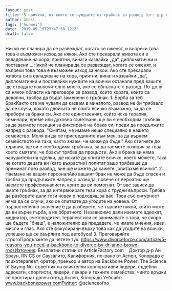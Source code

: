 ```yaml
---
layout: post
title: '5 причини, от които се нуждаете от гръбнак за развод (от: д-р Ан Браун RNCS) | DivorceForce'
author: Ghost
tags: ['huawei']
date: '2019-09-19T23:47:38.121Z'
draft: false
---
```


Никой не планира да се развеждат, когато се оженят, и въпреки това това е възможен изход за някои. Ако сте прекарали живота си в овладяване на хора, приятни, винаги казвайки „да“, дипломатични и поставени ...Никой не планира да се развеждат, когато се оженят, и въпреки това това е възможен изход за някои. Ако сте прекарали живота си в овладяване на хора, приятни, винаги казвайки „да“, дипломатични и поставяйки нуждите на всички останали пред вашите, ще страдате изключително много, ако се сблъскате с развод. По-долу са някои области на преговори за развод, които хората, които са доволни, трябва да бъдат заменени с гръбнак. 1. Борба за теб БракКакто сте ме чували да казвам в миналото, развод не би трябвало да се случи, докато двойката не опита всичко възможно, за да се пребори за брака си. Ако сте единственият, който иска терапия, семинари, време или духовно съветване, ще ви е необходим гръбнак, за да заемете позиция за фиксиране на брака си, преди да продължите напред с развода. "Смятам, че имаме нещо специално в нашето семейство. Моля ви да се присъедините към мен, за да върнем семейството ни така, както знаем, че може да бъде." Ако стигнете до терапия, ще ви е необходима гръбнака, за да заемете позиция за това, което смятате, че бракът трябва да процъфти. Ако в брака ви няма нарушители на сделки, ще искате да опитате всичко, което можете, така че когато децата ви (като възрастни) попитат защо трябваше да преминат през развод, вие ще можете да кажете „опитахме всичко“. 2. Наемане на вашия персоналАко вашият брак не може да бъде спасен и трябва да продължите напред с развода, повече от вероятно ще наемете професионалисти, които да ви помогнат. От вас зависи да имате гръбнак, за да интервюирате тези хора с трудни въпроси. Трябва да разберете дали този човек е подходящ за вас. Това със сигурност няма да се случи, ако се опитвате да угодите на човека. От първостепенно значение е да разберете, че търсите някой, който може да ви върне гърба, а не обратното. Независимо дали наемате адвокат, медиатор, счетоводител, терапевт или се занимавате с това, че скоро ще бъдете "бивш", е наложително да предадете, че имате мнения, идеи, мисли и глас. Ако сте фокусирани върху това как да угодите на всички, успешно ще се хвърлите под автобуса! 3. Преговаряйте строгоПродължете да четете тук: https://www.divorceforce.com/article/5-reasons-you-need-a-backbone-to-divorce-by-dr-anne-brown-rncsИзточник: Безплатни статии от ArticleFactory.com    Доктор д-р Ан Браун, RN CS от Саузалито, Калифорния, по-рано от Аспен, Колорадо е психотерапевт, оратор, треньор и автор на Backbone Power: The Science of Saying No. съветник на влиятелни корпоративни лидери, съдебни адвокати, спортисти, лидери, лекари и техните семейства, чиито връзки се простират далеч отвъд Аспен, Колорадо.Уебсайт: www.backbonepower.comTwitter: @scienceofno
